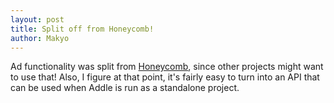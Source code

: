 ```yaml
---
layout: post
title: Split off from Honeycomb!
author: Makyo
---
```


Ad functionality was split from [Honeycomb](/projects/honeycomb/), since other projects might want to use that!  Also, I figure at that point, it's fairly easy to turn into an API that can be used when Addle is run as a standalone project.
